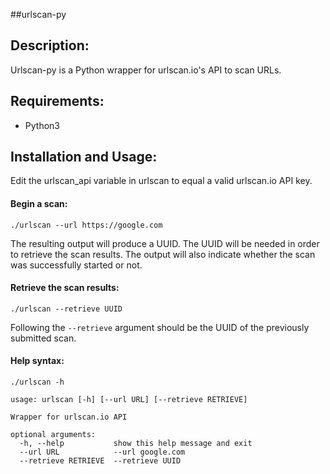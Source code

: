 ##urlscan-py

## Description:

Urlscan-py is a Python wrapper for urlscan.io's API to scan URLs.


## Requirements:

- Python3


## Installation and Usage:

Edit the urlscan_api variable in urlscan to equal a valid urlscan.io API key.


#### Begin a scan:

`./urlscan --url https://google.com`

The resulting output will produce a UUID. The UUID will be needed in order to retrieve the scan results. The output will also indicate whether the scan was successfully started or not.


#### Retrieve the scan results:

`./urlscan --retrieve UUID`

Following the `--retrieve` argument should be the UUID of the previously submitted scan.


#### Help syntax:

```
./urlscan -h

usage: urlscan [-h] [--url URL] [--retrieve RETRIEVE]

Wrapper for urlscan.io API

optional arguments:
  -h, --help           show this help message and exit
  --url URL            --url google.com
  --retrieve RETRIEVE  --retrieve UUID
```

